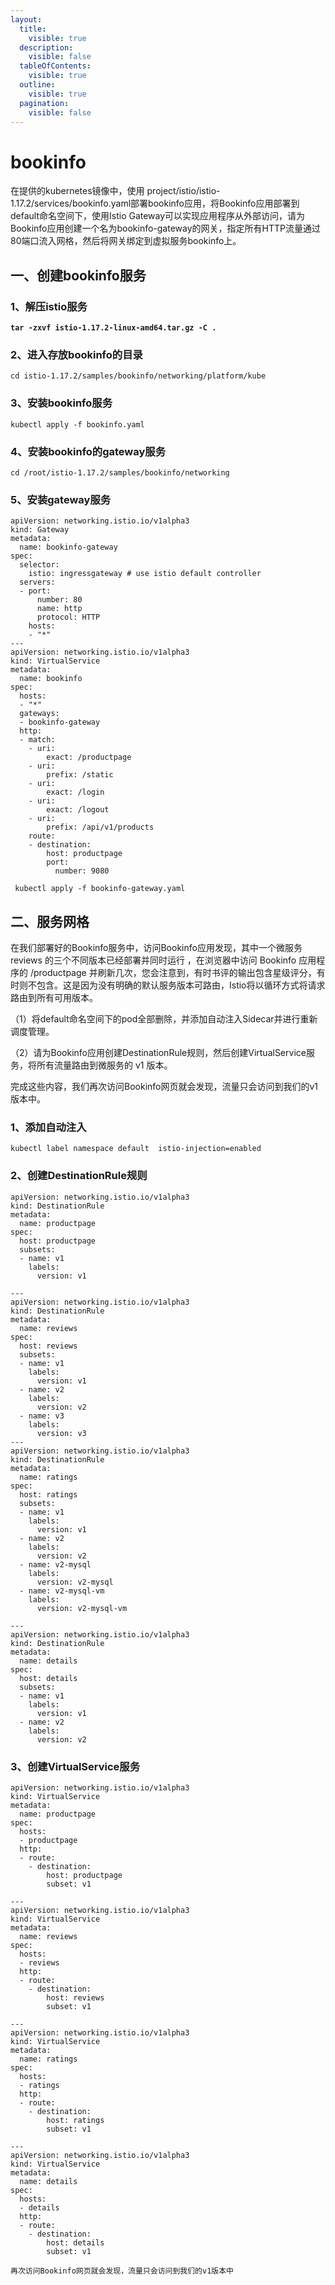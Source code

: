 ```yaml
---
layout:
  title:
    visible: true
  description:
    visible: false
  tableOfContents:
    visible: true
  outline:
    visible: true
  pagination:
    visible: false
---
```


# bookinfo

在提供的kubernetes镜像中，使用 project/istio/istio-1.17.2/services/bookinfo.yaml部署bookinfo应用，将Bookinfo应用部署到default命名空间下，使用Istio Gateway可以实现应用程序从外部访问，请为Bookinfo应用创建一个名为bookinfo-gateway的网关，指定所有HTTP流量通过80端口流入网格，然后将网关绑定到虚拟服务bookinfo上。

## 一、创建bookinfo服务

### 1、解压istio服务

<pre><code><strong>tar -zxvf istio-1.17.2-linux-amd64.tar.gz -C .  
</strong></code></pre>

### 2、进入存放bookinfo的目录

```
cd istio-1.17.2/samples/bookinfo/networking/platform/kube
```

### 3、安装bookinfo服务

```
kubectl apply -f bookinfo.yaml
```

### 4、安装bookinfo的gateway服务

```
cd /root/istio-1.17.2/samples/bookinfo/networking
```

### 5、安装gateway服务

```
apiVersion: networking.istio.io/v1alpha3
kind: Gateway
metadata:
  name: bookinfo-gateway
spec:
  selector:
    istio: ingressgateway # use istio default controller
  servers:
  - port:
      number: 80
      name: http
      protocol: HTTP
    hosts:
    - "*"
---
apiVersion: networking.istio.io/v1alpha3
kind: VirtualService
metadata:
  name: bookinfo
spec:
  hosts:
  - "*"
  gateways:
  - bookinfo-gateway
  http:
  - match:
    - uri:
        exact: /productpage
    - uri:
        prefix: /static
    - uri:
        exact: /login
    - uri:
        exact: /logout
    - uri:
        prefix: /api/v1/products
    route:
    - destination:
        host: productpage
        port:
          number: 9080
```

```
 kubectl apply -f bookinfo-gateway.yaml 
```

## 二、服务网格

在我们部署好的Bookinfo服务中，访问Bookinfo应用发现，其中一个微服务 reviews 的三个不同版本已经部署并同时运行 ，在浏览器中访问 Bookinfo 应用程序的 /productpage 并刷新几次，您会注意到，有时书评的输出包含星级评分，有时则不包含。这是因为没有明确的默认服务版本可路由，Istio将以循环方式将请求路由到所有可用版本。

（1）将default命名空间下的pod全部删除，并添加自动注入Sidecar并进行重新调度管理。

（2）请为Bookinfo应用创建DestinationRule规则，然后创建VirtualService服务，将所有流量路由到微服务的 v1 版本。

完成这些内容，我们再次访问Bookinfo网页就会发现，流量只会访问到我们的v1版本中。

### 1、添加自动注入

```
kubectl label namespace default  istio-injection=enabled
```

### 2、创建DestinationRule规则

```
apiVersion: networking.istio.io/v1alpha3
kind: DestinationRule
metadata:
  name: productpage
spec:
  host: productpage
  subsets:
  - name: v1
    labels:
      version: v1

---
apiVersion: networking.istio.io/v1alpha3
kind: DestinationRule
metadata:
  name: reviews
spec:
  host: reviews
  subsets:
  - name: v1
    labels:
      version: v1
  - name: v2
    labels:
      version: v2
  - name: v3
    labels:
      version: v3
---
apiVersion: networking.istio.io/v1alpha3
kind: DestinationRule
metadata:
  name: ratings
spec:
  host: ratings
  subsets:
  - name: v1
    labels:
      version: v1
  - name: v2
    labels:
      version: v2
  - name: v2-mysql
    labels:
      version: v2-mysql
  - name: v2-mysql-vm
    labels:
      version: v2-mysql-vm

---
apiVersion: networking.istio.io/v1alpha3
kind: DestinationRule
metadata:
  name: details
spec:
  host: details
  subsets:
  - name: v1
    labels:
      version: v1
  - name: v2
    labels:
      version: v2
```

### 3、创建VirtualService服务

```
apiVersion: networking.istio.io/v1alpha3
kind: VirtualService
metadata:
  name: productpage
spec:
  hosts:
  - productpage
  http:
  - route:
    - destination:
        host: productpage
        subset: v1

---
apiVersion: networking.istio.io/v1alpha3
kind: VirtualService
metadata:
  name: reviews
spec:
  hosts:
  - reviews
  http:
  - route:
    - destination:
        host: reviews
        subset: v1

---
apiVersion: networking.istio.io/v1alpha3
kind: VirtualService
metadata:
  name: ratings
spec:
  hosts:
  - ratings
  http:
  - route:
    - destination:
        host: ratings
        subset: v1

---
apiVersion: networking.istio.io/v1alpha3
kind: VirtualService
metadata:
  name: details
spec:
  hosts:
  - details
  http:
  - route:
    - destination:
        host: details
        subset: v1
```

`再次访问Bookinfo网页就会发现，流量只会访问到我们的v1版本中`
